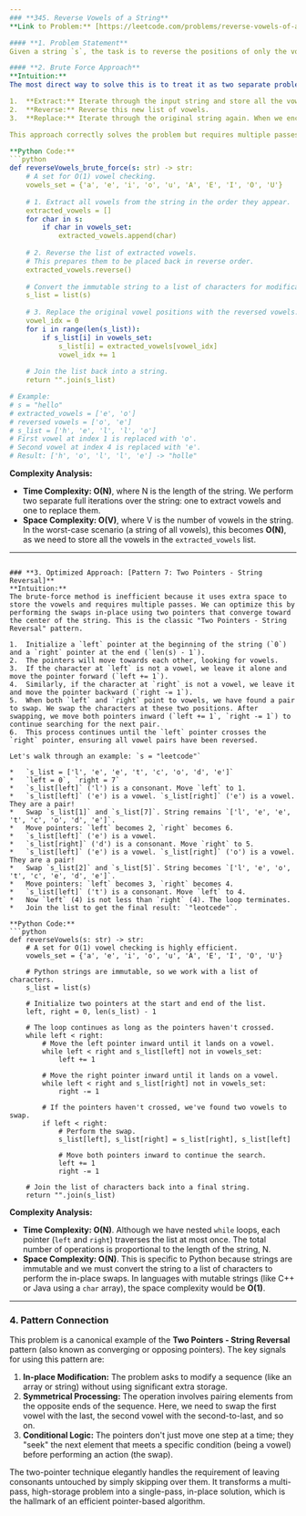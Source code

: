 ```yaml
---
### **345. Reverse Vowels of a String**
**Link to Problem:** [https://leetcode.com/problems/reverse-vowels-of-a-string/](https://leetcode.com/problems/reverse-vowels-of-a-string/)

#### **1. Problem Statement**
Given a string `s`, the task is to reverse the positions of only the vowels within the string. All consonants must remain in their original positions. The vowels are 'a', 'e', 'i', 'o', 'u', and their uppercase counterparts.

#### **2. Brute Force Approach**
**Intuition:**
The most direct way to solve this is to treat it as two separate problems: first, find all the vowels, and second, place them back into the string in reversed order.

1.  **Extract:** Iterate through the input string and store all the vowels in a separate list.
2.  **Reverse:** Reverse this new list of vowels.
3.  **Replace:** Iterate through the original string again. When we encounter a position that originally held a vowel, we replace it with the next vowel from our reversed list.

This approach correctly solves the problem but requires multiple passes over the string and extra storage for the vowels.

**Python Code:**
```python
def reverseVowels_brute_force(s: str) -> str:
    # A set for O(1) vowel checking.
    vowels_set = {'a', 'e', 'i', 'o', 'u', 'A', 'E', 'I', 'O', 'U'}
    
    # 1. Extract all vowels from the string in the order they appear.
    extracted_vowels = []
    for char in s:
        if char in vowels_set:
            extracted_vowels.append(char)
            
    # 2. Reverse the list of extracted vowels.
    # This prepares them to be placed back in reverse order.
    extracted_vowels.reverse()
    
    # Convert the immutable string to a list of characters for modification.
    s_list = list(s)
    
    # 3. Replace the original vowel positions with the reversed vowels.
    vowel_idx = 0
    for i in range(len(s_list)):
        if s_list[i] in vowels_set:
            s_list[i] = extracted_vowels[vowel_idx]
            vowel_idx += 1
            
    # Join the list back into a string.
    return "".join(s_list)

# Example:
# s = "hello"
# extracted_vowels = ['e', 'o']
# reversed vowels = ['o', 'e']
# s_list = ['h', 'e', 'l', 'l', 'o']
# First vowel at index 1 is replaced with 'o'.
# Second vowel at index 4 is replaced with 'e'.
# Result: ['h', 'o', 'l', 'l', 'e'] -> "holle"
```
**Complexity Analysis:**

*   **Time Complexity: O(N)**, where N is the length of the string. We perform two separate full iterations over the string: one to extract vowels and one to replace them.
*   **Space Complexity: O(V)**, where V is the number of vowels in the string. In the worst-case scenario (a string of all vowels), this becomes **O(N)**, as we need to store all the vowels in the `extracted_vowels` list.

---
```

### **3. Optimized Approach: [Pattern 7: Two Pointers - String Reversal]**
**Intuition:**
The brute-force method is inefficient because it uses extra space to store the vowels and requires multiple passes. We can optimize this by performing the swaps in-place using two pointers that converge toward the center of the string. This is the classic "Two Pointers - String Reversal" pattern.

1.  Initialize a `left` pointer at the beginning of the string (`0`) and a `right` pointer at the end (`len(s) - 1`).
2.  The pointers will move towards each other, looking for vowels.
3.  If the character at `left` is not a vowel, we leave it alone and move the pointer forward (`left += 1`).
4.  Similarly, if the character at `right` is not a vowel, we leave it and move the pointer backward (`right -= 1`).
5.  When both `left` and `right` point to vowels, we have found a pair to swap. We swap the characters at these two positions. After swapping, we move both pointers inward (`left += 1`, `right -= 1`) to continue searching for the next pair.
6.  This process continues until the `left` pointer crosses the `right` pointer, ensuring all vowel pairs have been reversed.

Let's walk through an example: `s = "leetcode"`

*   `s_list = ['l', 'e', 'e', 't', 'c', 'o', 'd', 'e']`
*   `left = 0`, `right = 7`
*   `s_list[left]` ('l') is a consonant. Move `left` to 1.
*   `s_list[left]` ('e') is a vowel. `s_list[right]` ('e') is a vowel. They are a pair!
*   Swap `s_list[1]` and `s_list[7]`. String remains `['l', 'e', 'e', 't', 'c', 'o', 'd', 'e']`.
*   Move pointers: `left` becomes 2, `right` becomes 6.
*   `s_list[left]` ('e') is a vowel.
*   `s_list[right]` ('d') is a consonant. Move `right` to 5.
*   `s_list[left]` ('e') is a vowel. `s_list[right]` ('o') is a vowel. They are a pair!
*   Swap `s_list[2]` and `s_list[5]`. String becomes `['l', 'e', 'o', 't', 'c', 'e', 'd', 'e']`.
*   Move pointers: `left` becomes 3, `right` becomes 4.
*   `s_list[left]` ('t') is a consonant. Move `left` to 4.
*   Now `left` (4) is not less than `right` (4). The loop terminates.
*   Join the list to get the final result: `"leotcede"`.

**Python Code:**
```python
def reverseVowels(s: str) -> str:
    # A set for O(1) vowel checking is highly efficient.
    vowels_set = {'a', 'e', 'i', 'o', 'u', 'A', 'E', 'I', 'O', 'U'}
    
    # Python strings are immutable, so we work with a list of characters.
    s_list = list(s)
    
    # Initialize two pointers at the start and end of the list.
    left, right = 0, len(s_list) - 1
    
    # The loop continues as long as the pointers haven't crossed.
    while left < right:
        # Move the left pointer inward until it lands on a vowel.
        while left < right and s_list[left] not in vowels_set:
            left += 1
        
        # Move the right pointer inward until it lands on a vowel.
        while left < right and s_list[right] not in vowels_set:
            right -= 1
            
        # If the pointers haven't crossed, we've found two vowels to swap.
        if left < right:
            # Perform the swap.
            s_list[left], s_list[right] = s_list[right], s_list[left]
            
            # Move both pointers inward to continue the search.
            left += 1
            right -= 1
            
    # Join the list of characters back into a final string.
    return "".join(s_list)
```

**Complexity Analysis:**

*   **Time Complexity: O(N)**. Although we have nested `while` loops, each pointer (`left` and `right`) traverses the list at most once. The total number of operations is proportional to the length of the string, N.
*   **Space Complexity: O(N)**. This is specific to Python because strings are immutable and we must convert the string to a list of characters to perform the in-place swaps. In languages with mutable strings (like C++ or Java using a `char` array), the space complexity would be **O(1)**.

---
### **4. Pattern Connection**
This problem is a canonical example of the **Two Pointers - String Reversal** pattern (also known as converging or opposing pointers). The key signals for using this pattern are:

1.  **In-place Modification:** The problem asks to modify a sequence (like an array or string) without using significant extra storage.
2.  **Symmetrical Processing:** The operation involves pairing elements from the opposite ends of the sequence. Here, we need to swap the first vowel with the last, the second vowel with the second-to-last, and so on.
3.  **Conditional Logic:** The pointers don't just move one step at a time; they "seek" the next element that meets a specific condition (being a vowel) before performing an action (the swap).

The two-pointer technique elegantly handles the requirement of leaving consonants untouched by simply skipping over them. It transforms a multi-pass, high-storage problem into a single-pass, in-place solution, which is the hallmark of an efficient pointer-based algorithm.